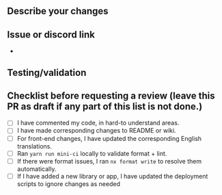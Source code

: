 ## Describe your changes

<!--- Provide a general summary of your changes -->

## Issue or discord link

<!--- link relevant issues to this PR, or provide a link to a discord message/thread -->

-

## Testing/validation

<!--- Add screenshots if possible -->

## Checklist before requesting a review (leave this PR as draft if any part of this list is not done.)

- [ ] I have commented my code, in hard-to understand areas.
- [ ] I have made corresponding changes to README or wiki.
- [ ] For front-end changes, I have updated the corresponding English translations.
- [ ] Ran `yarn run mini-ci` locally to validate format + lint.
- [ ] If there were format issues, I ran `nx format write` to resolve them automatically.
- [ ] If I have added a new library or app, I have updated the deployment scripts to ignore changes as needed
